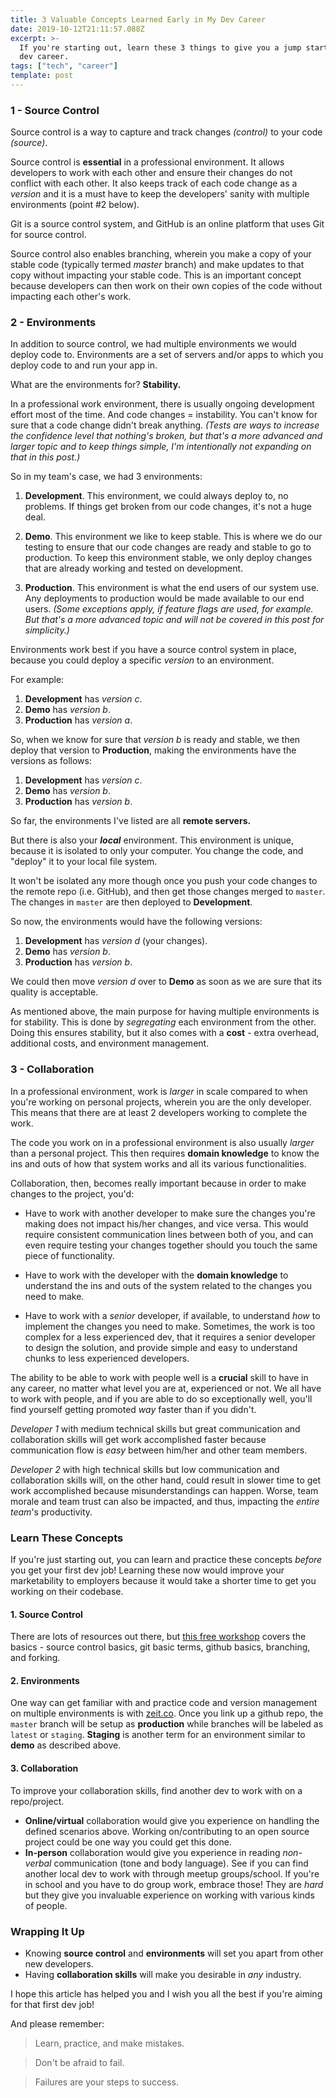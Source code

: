 ```yaml
---
title: 3 Valuable Concepts Learned Early in My Dev Career
date: 2019-10-12T21:11:57.088Z
excerpt: >-
  If you're starting out, learn these 3 things to give you a jump start in your
  dev career.
tags: ["tech", "career"]
template: post
---
```

### 1 - Source Control

Source control is a way to capture and track changes _(control)_ to your code _(source)_.

Source control is **essential** in a professional environment. It allows developers to work with each other and ensure their changes do not conflict with each other. It also keeps track of each code change as a _version_ and it is a must have to keep the developers' sanity with multiple environments (point #2 below).

Git is a source control system, and GitHub is an online platform that uses Git for source control. 

Source control also enables branching, wherein you make a copy of your stable code (typically termed *master* branch) and make updates to that copy without impacting your stable code. This is an important concept because developers can then work on their own copies of the code without impacting each other's work. 

### 2 - Environments

In addition to source control, we had multiple environments we would deploy code to. Environments are a set of servers and/or apps to which you deploy code to and run your app in.

What are the environments for? **Stability.**

In a professional work environment, there is usually ongoing development effort most of the time. And code changes = instability. You can't know for sure that a code change didn't break anything. _(Tests are ways to increase the confidence level that nothing's broken, but that's a more advanced and larger topic and to keep things simple, I'm intentionally not expanding on that in this post.)_

So in my team's case, we had 3 environments:
1. **Development**. This environment, we could always deploy to, no problems. If things get broken from our code changes, it's not a huge deal.

2. **Demo**. This environment we like to keep stable. This is where we do our testing to ensure that our code changes are ready and stable to go to production. To keep this environment stable, we only deploy changes that are already working and tested on development.

3. **Production**. This environment is what the end users of our system use. Any deployments to production would be made available to our end users. _(Some exceptions apply, if feature flags are used, for example. But that's a more advanced topic and will not be covered in this post for simplicity.)_

Environments work best if you have a source control system in place, because you could deploy a specific _version_ to an environment.

For example:

1. **Development** has *version c*.
2. **Demo** has *version b*.
3. **Production** has *version a*.

So, when we know for sure that *version b* is ready and stable, we then deploy that version to **Production**, making the environments have the versions as follows:

1. **Development** has *version c*.
2. **Demo** has *version b*.
3. **Production** has *version b*.

So far, the environments I've listed are all **remote servers.** 

But there is also your ***local*** environment. This environment is unique, because it is isolated to only your computer. You change the code, and "deploy" it to your local file system. 

It won't be isolated any more though once you push your code changes to the remote repo (i.e. GitHub), and then get those changes merged to `master`. The changes in `master` are then deployed to **Development**.

So now, the environments would have the following versions:
1. **Development** has *version d* (your changes).
2. **Demo** has *version b*.
3. **Production** has *version b*.

We could then move *version d* over to **Demo** as soon as we are sure that its quality is acceptable.

As mentioned above, the main purpose for having multiple environments is for stability. This is done by *segregating* each environment from the other. Doing this ensures stability, but it also comes with a **cost** - extra overhead, additional costs, and environment management.

### 3 - Collaboration 

In a professional environment, work is *larger* in scale compared to when you're working on personal projects, wherein you are the only developer. This means that there are at least 2 developers working to complete the work.

The code you work on in a professional environment is also usually *larger* than a personal project. This then requires **domain knowledge** to know the ins and outs of how that system works and all its various functionalities.

Collaboration, then, becomes really important because in order to make changes to  the project, you'd:

* Have to work with another developer to make sure the changes you're making does not impact his/her changes, and vice versa. This would require consistent communication lines between both of you, and can even require testing your changes together should you touch the same piece of functionality.

* Have to work with the developer with the **domain knowledge** to understand the ins and outs of the system related to the changes you need to make.

* Have to work with a *senior* developer, if available, to understand *how* to implement the changes you need to make. Sometimes, the work is too complex for a less experienced dev, that it requires a senior developer to design the solution, and provide simple and easy to understand chunks to less experienced developers.

The ability to be able to work with people well is a **crucial** skill to have in any career, no matter what level you are at, experienced or not. We all have to work with people, and if you are able to do so exceptionally well, you'll find yourself getting promoted *way* faster than if you didn't.

_Developer 1_ with medium technical skills but great communication and collaboration skills will get work accomplished faster because communication flow is *easy* between him/her and other team members. 

_Developer 2_ with high technical skills but low communication and collaboration skills will, on the other hand, could result in slower time to get work accomplished because misunderstandings can happen. Worse, team morale and team trust can also be impacted, and thus, impacting the *entire team*'s productivity.


### Learn These Concepts

If you're just starting out, you can learn and practice these concepts *before* you get your first dev job! Learning these now would improve your marketability to employers because it would take a shorter time to get you working on their codebase.

#### 1. Source Control

There are lots of resources out there, but [this free workshop](https://github.com/CristinaRuth/dev-together-madison/tree/master/Learn/Workshops/Basics/GitHub) covers the basics - source control basics, git basic terms, github basics, branching, and forking. 

#### 2. Environments

One way can get familiar with and practice code and version management on multiple environments is with [zeit.co](https://zeit.co). Once you link up a github repo, the `master` branch will be setup as **production** while branches will be labeled as `latest` or `staging`. **Staging** is another term for an environment similar to **demo** as described above.

#### 3. Collaboration

To improve your collaboration skills, find another dev to work with on a repo/project. 
* **Online/virtual** collaboration would give you experience on handling the defined scenarios above. Working on/contributing to an open source project could be one way you could get this done.
* **In-person** collaboration would give you experience in reading *non-verbal* communication (tone and body language). See if you can find another local dev to work with through meetup groups/school. If you're in school and you have to do group work, embrace those! They are *hard* but they give you invaluable experience on working with various kinds of people.

### Wrapping It Up

* Knowing **source control** and **environments** will set you apart from other new developers. 
* Having **collaboration skills** will make you desirable in *any* industry.

I hope this article has helped you and I wish you all the best if you're aiming for that first dev job!

And please remember:

> Learn, practice, and make mistakes.

> Don't be afraid to fail. 

> Failures are your steps to success.

